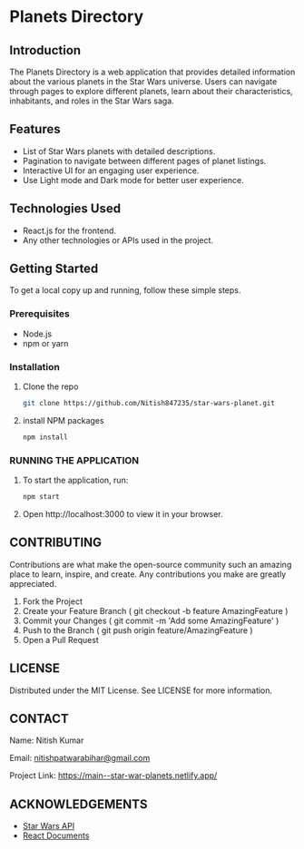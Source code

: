 # Planets Directory

## Introduction
The Planets Directory is a web application that provides detailed information about the various planets in the Star Wars universe. Users can navigate through pages to explore different planets, learn about their characteristics, inhabitants, and roles in the Star Wars saga.

## Features
- List of Star Wars planets with detailed descriptions.
- Pagination to navigate between different pages of planet listings.
- Interactive UI for an engaging user experience.
- Use Light mode and Dark mode for better user experience.

## Technologies Used
- React.js for the frontend.
- Any other technologies or APIs used in the project.

## Getting Started
To get a local copy up and running, follow these simple steps.

### Prerequisites
- Node.js
- npm or yarn

### Installation
1. Clone the repo 
    ```sh
    git clone https://github.com/Nitish847235/star-wars-planet.git
2. install NPM packages
    ```sh
    npm install
    
### RUNNING THE APPLICATION
1. To start the application, run:
    ```sh
    npm start
2. Open http://localhost:3000 to view it in your browser.

## CONTRIBUTING
Contributions are what make the open-source community such an amazing
 place to learn, inspire, and create. Any contributions you make are greatly
 appreciated.

1. Fork the Project
2. Create your Feature Branch ( git checkout -b feature AmazingFeature )
3. Commit your Changes ( git commit -m 'Add some AmazingFeature' )
4. Push to the Branch ( git push origin feature/AmazingFeature )
5. Open a Pull Request

## LICENSE
Distributed under the MIT License. See LICENSE for more information.

## CONTACT

Name: Nitish Kumar

Email: nitishpatwarabihar@gmail.com

Project Link: https://main--star-war-planets.netlify.app/

## ACKNOWLEDGEMENTS

- [Star Wars API](https://swapi.dev)
- [React Documents](https://legacy.reactjs.org/docs/getting-started.html)